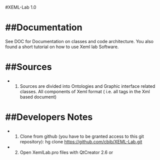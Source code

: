 #XEML-Lab 1.0



##Documentation 
=============
See DOC for Documentation on classes and code architecture. You also found a short tutorial on how to use Xeml lab Software.



##Sources 
========

* 1. Sources are divided into Ontologies  and Graphic interface related classes. All components of Xeml format ( i.e. all tags in the Xml based document)

##Developers Notes
==============

* 1. Clone from github (you have to be granted access to this git repository):
    hg clone https://github.com/cbib/XEML-Lab.git

* 2. Open XemlLab.pro files with QtCreator 2.6 or 




